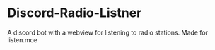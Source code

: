 # Discord-Radio-Listner

A discord bot with a webview for listening to radio stations. Made for listen.moe
